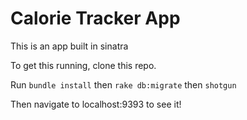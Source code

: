 # Calorie Tracker App
This is an app built in sinatra

To get this running, clone this repo. 

Run
<code>bundle install</code> then 
<code>rake db:migrate</code> then
<code>shotgun</code>

Then navigate to localhost:9393 to see it! 
